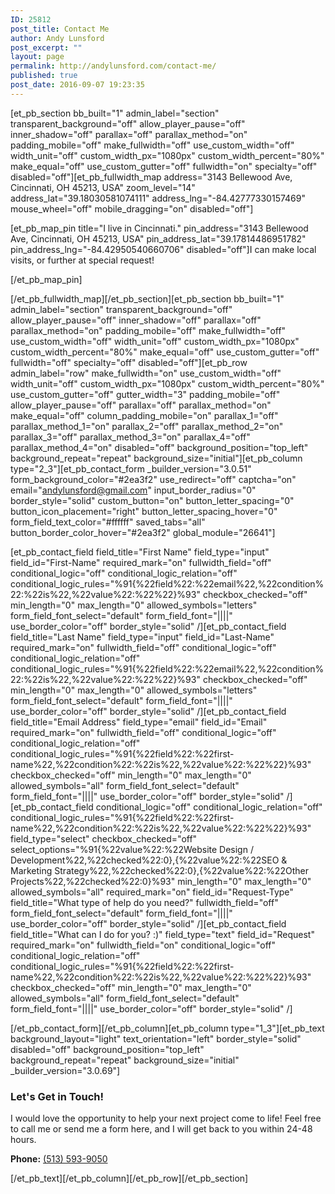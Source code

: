```yaml
---
ID: 25812
post_title: Contact Me
author: Andy Lunsford
post_excerpt: ""
layout: page
permalink: http://andylunsford.com/contact-me/
published: true
post_date: 2016-09-07 19:23:35
---
```

[et_pb_section bb_built="1" admin_label="section" transparent_background="off" allow_player_pause="off" inner_shadow="off" parallax="off" parallax_method="on" padding_mobile="off" make_fullwidth="off" use_custom_width="off" width_unit="off" custom_width_px="1080px" custom_width_percent="80%" make_equal="off" use_custom_gutter="off" fullwidth="on" specialty="off" disabled="off"][et_pb_fullwidth_map address="3143 Bellewood Ave, Cincinnati, OH 45213, USA" zoom_level="14" address_lat="39.18030581074111" address_lng="-84.42777330157469" mouse_wheel="off" mobile_dragging="on" disabled="off"]

[et_pb_map_pin title="I live in Cincinnati." pin_address="3143 Bellewood Ave, Cincinnati, OH 45213, USA" pin_address_lat="39.17814486951782" pin_address_lng="-84.42950540660706" disabled="off"]I can make local visits, or further at special request!

[/et_pb_map_pin]

[/et_pb_fullwidth_map][/et_pb_section][et_pb_section bb_built="1" admin_label="section" transparent_background="off" allow_player_pause="off" inner_shadow="off" parallax="off" parallax_method="on" padding_mobile="off" make_fullwidth="off" use_custom_width="off" width_unit="off" custom_width_px="1080px" custom_width_percent="80%" make_equal="off" use_custom_gutter="off" fullwidth="off" specialty="off" disabled="off"][et_pb_row admin_label="row" make_fullwidth="on" use_custom_width="off" width_unit="off" custom_width_px="1080px" custom_width_percent="80%" use_custom_gutter="off" gutter_width="3" padding_mobile="off" allow_player_pause="off" parallax="off" parallax_method="on" make_equal="off" column_padding_mobile="on" parallax_1="off" parallax_method_1="on" parallax_2="off" parallax_method_2="on" parallax_3="off" parallax_method_3="on" parallax_4="off" parallax_method_4="on" disabled="off" background_position="top_left" background_repeat="repeat" background_size="initial"][et_pb_column type="2_3"][et_pb_contact_form _builder_version="3.0.51" form_background_color="#2ea3f2" use_redirect="off" captcha="on" email="andylunsford@gmail.com" input_border_radius="0" border_style="solid" custom_button="on" button_letter_spacing="0" button_icon_placement="right" button_letter_spacing_hover="0" form_field_text_color="#ffffff" saved_tabs="all" button_border_color_hover="#2ea3f2" global_module="26641"]

[et_pb_contact_field field_title="First Name" field_type="input" field_id="First-Name" required_mark="on" fullwidth_field="off" conditional_logic="off" conditional_logic_relation="off" conditional_logic_rules="%91{%22field%22:%22email%22,%22condition%22:%22is%22,%22value%22:%22%22}%93" checkbox_checked="off" min_length="0" max_length="0" allowed_symbols="letters" form_field_font_select="default" form_field_font="||||" use_border_color="off" border_style="solid" /][et_pb_contact_field field_title="Last Name" field_type="input" field_id="Last-Name" required_mark="on" fullwidth_field="off" conditional_logic="off" conditional_logic_relation="off" conditional_logic_rules="%91{%22field%22:%22email%22,%22condition%22:%22is%22,%22value%22:%22%22}%93" checkbox_checked="off" min_length="0" max_length="0" allowed_symbols="letters" form_field_font_select="default" form_field_font="||||" use_border_color="off" border_style="solid" /][et_pb_contact_field field_title="Email Address" field_type="email" field_id="Email" required_mark="on" fullwidth_field="off" conditional_logic="off" conditional_logic_relation="off" conditional_logic_rules="%91{%22field%22:%22first-name%22,%22condition%22:%22is%22,%22value%22:%22%22}%93" checkbox_checked="off" min_length="0" max_length="0" allowed_symbols="all" form_field_font_select="default" form_field_font="||||" use_border_color="off" border_style="solid" /][et_pb_contact_field conditional_logic="off" conditional_logic_relation="off" conditional_logic_rules="%91{%22field%22:%22first-name%22,%22condition%22:%22is%22,%22value%22:%22%22}%93" field_type="select" checkbox_checked="off" select_options="%91{%22value%22:%22Website Design / Development%22,%22checked%22:0},{%22value%22:%22SEO &amp; Marketing Strategy%22,%22checked%22:0},{%22value%22:%22Other Projects%22,%22checked%22:0}%93" min_length="0" max_length="0" allowed_symbols="all" required_mark="on" field_id="Request-Type" field_title="What type of help do you need?" fullwidth_field="off" form_field_font_select="default" form_field_font="||||" use_border_color="off" border_style="solid" /][et_pb_contact_field field_title="What can I do for you? :)" field_type="text" field_id="Request" required_mark="on" fullwidth_field="on" conditional_logic="off" conditional_logic_relation="off" conditional_logic_rules="%91{%22field%22:%22first-name%22,%22condition%22:%22is%22,%22value%22:%22%22}%93" checkbox_checked="off" min_length="0" max_length="0" allowed_symbols="all" form_field_font_select="default" form_field_font="||||" use_border_color="off" border_style="solid" /]

[/et_pb_contact_form][/et_pb_column][et_pb_column type="1_3"][et_pb_text background_layout="light" text_orientation="left" border_style="solid" disabled="off" background_position="top_left" background_repeat="repeat" background_size="initial" _builder_version="3.0.69"]
<h3>Let's Get in Touch!</h3>
I would love the opportunity to help your next project come to life! Feel free to call me or send me a form here, and I will get back to you within 24-48 hours.

<strong>Phone:</strong> <a href="tel:5135939050">(513) 593-9050</a>

[/et_pb_text][/et_pb_column][/et_pb_row][/et_pb_section]